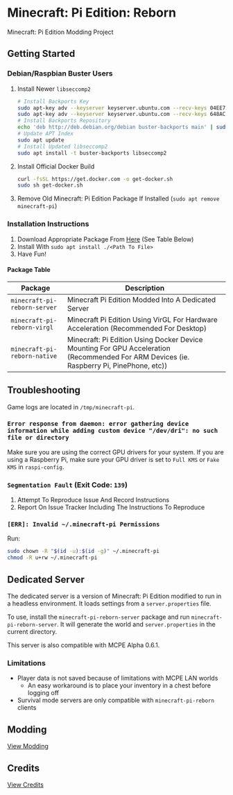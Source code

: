# Minecraft: Pi Edition: Reborn
Minecraft: Pi Edition Modding Project

## Getting Started

### Debian/Raspbian Buster Users
1. Install Newer ``libseccomp2``
   ```sh
   # Install Backports Key
   sudo apt-key adv --keyserver keyserver.ubuntu.com --recv-keys 04EE7237B7D453EC
   sudo apt-key adv --keyserver keyserver.ubuntu.com --recv-keys 648ACFD622F3D138
   # Install Backports Repository
   echo 'deb http://deb.debian.org/debian buster-backports main' | sudo tee -a /etc/apt/sources.list
   # Update APT Index
   sudo apt update
   # Install Updated libseccomp2
   sudo apt install -t buster-backports libseccomp2
   ```
2. Install Official Docker Build
   ```sh
   curl -fsSL https://get.docker.com -o get-docker.sh
   sudo sh get-docker.sh
   ```
3. Remove Old Minecraft: Pi Edition Package If Installed (``sudo apt remove minecraft-pi``)

### Installation Instructions
1. Download Appropriate Package From [Here](https://jenkins.thebrokenrail.com/job/minecraft-pi-reborn/job/master/lastSuccessfulBuild/artifact/out/deb/) (See Table Below)
2. Install With ``sudo apt install ./<Path To File>``
3. Have Fun!

#### Package Table
| Package | Description |
| --- | --- |
| ``minecraft-pi-reborn-server`` | Minecraft Pi Edition Modded Into A Dedicated Server |
| ``minecraft-pi-reborn-virgl`` | Minecraft Pi Edition Using VirGL For Hardware Acceleration (Recommended For Desktop) |
| ``minecraft-pi-reborn-native`` | Minecraft: Pi Edition Using Docker Device Mounting For GPU Acceleration (Recommended For ARM Devices (ie. Raspberry Pi, PinePhone, etc)) |

## Troubleshooting
Game logs are located in ``/tmp/minecraft-pi``.

### ``Error response from daemon: error gathering device information while adding custom device "/dev/dri": no such file or directory``
Make sure you are using the correct GPU drivers for your system. If you are using a Raspberry Pi, make sure your GPU driver is set to ``Full KMS`` or ``Fake KMS`` in ``raspi-config``.

### ``Segmentation Fault`` (Exit Code: ``139``)
1. Attempt To Reproduce Issue And Record Instructions
2. Report On Issue Tracker Including The Instructions To Reproduce

### ``[ERR]: Invalid ~/.minecraft-pi Permissions``
Run:
```sh
sudo chown -R "$(id -u):$(id -g)" ~/.minecraft-pi
chmod -R u+rw ~/.minecraft-pi
```

## Dedicated Server
The dedicated server is a version of Minecraft: Pi Edition modified to run in a headless environment. It loads settings from a ``server.properties`` file.

To use, install the ``minecraft-pi-reborn-server`` package and run ``minecraft-pi-reborn-server``. It will generate the world and ``server.properties`` in the current directory.

This server is also compatible with MCPE Alpha 0.6.1.

### Limitations
- Player data is not saved because of limitations with MCPE LAN worlds
  - An easy workaround is to place your inventory in a chest before logging off
- Survival mode servers are only compatible with ``minecraft-pi-reborn`` clients

## Modding
[View Modding](MODDING.md)

## Credits
[View Credits](CREDITS.md)
